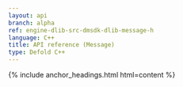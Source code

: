 ```yaml
---
layout: api
branch: alpha
ref: engine-dlib-src-dmsdk-dlib-message-h
language: C++
title: API reference (Message)
type: Defold C++
---
```

{% include anchor_headings.html html=content %}